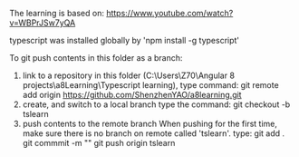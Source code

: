 The learning is based on:
https://www.youtube.com/watch?v=WBPrJSw7yQA

typescript was installed globally by
'npm install -g typescript'

To git push contents in this folder as a branch:

1. link to a repository
in this folder (C:\Users\Z70\Angular 8 projects\a8Learning\Typescript learning), type command:
git remote add origin https://github.com/ShenzhenYAO/a8learning.git
2. create, and switch to a local branch
type the command:
git checkout -b tslearn
3. push contents to the remote branch
When pushing for the first time, make sure there is no branch on remote called 'tslearn'. 
type:
git add .
git commmit -m "<version>"
git push origin tslearn

